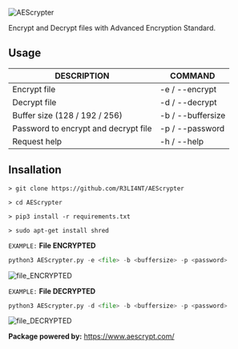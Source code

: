 ![AEScrypter](https://user-images.githubusercontent.com/75953873/177024575-f0fa204c-4e3f-4d72-bf99-cb9dde463c46.png)

Encrypt and Decrypt files with Advanced Encryption Standard.

## Usage
| DESCRIPTION | COMMAND |
| ------------- | ------------- |
| Encrypt file | -e / --encrypt |
| Decrypt file | -d / --decrypt |
| Buffer size (128 / 192 / 256) | -b / --buffersize |
| Password to encrypt and decrypt file | -p / --password |
| Request help | -h / --help |

## Insallation
```
> git clone https://github.com/R3LI4NT/AEScrypter

> cd AEScrypter

> pip3 install -r requirements.txt

> sudo apt-get install shred
```

`EXAMPLE:` **File ENCRYPTED**
```python
python3 AEScrypter.py -e <file> -b <buffersize> -p <password>
```

![file_ENCRYPTED](https://user-images.githubusercontent.com/75953873/177024091-193802d8-8f47-44cc-9fe9-9f3f422e8d35.png)


`EXAMPLE:` **File DECRYPTED**
```python
python3 AEScrypter.py -d <file> -b <buffersize> -p <password>
```

![file_DECRYPTED](https://user-images.githubusercontent.com/75953873/177024097-89f3f294-68e2-4e90-a6f1-5eac1ff22ef2.png)


**Package powered by:** https://www.aescrypt.com/
